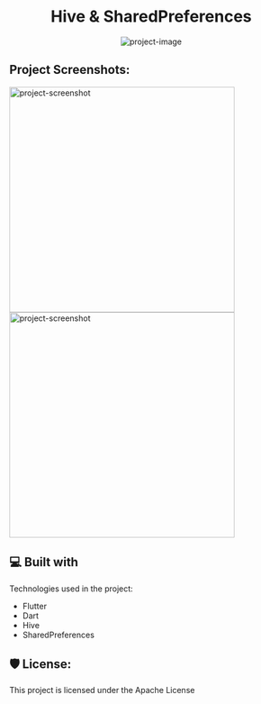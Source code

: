 <h1 align="center" id="title">Hive &amp; SharedPreferences</h1>

<p align="center"><img src="https://socialify.git.ci/hesamzs/hive-sharedpreferences/image?font=Inter&amp;language=1&amp;name=1&amp;owner=1&amp;pattern=Signal&amp;stargazers=1&amp;theme=Light" alt="project-image"></p>

<h2>Project Screenshots:</h2>

<img src="https://i.postimg.cc/sXdGWXF0/image1.png" alt="project-screenshot" width="400" height="400/">

<img src="https://i.postimg.cc/1trXNrrf/image2.png" alt="project-screenshot" width="400" height="400/">

  

  
<h2>💻 Built with</h2>

Technologies used in the project:

*   Flutter
*   Dart
*   Hive
*   SharedPreferences

<h2>🛡️ License:</h2>

This project is licensed under the Apache License
